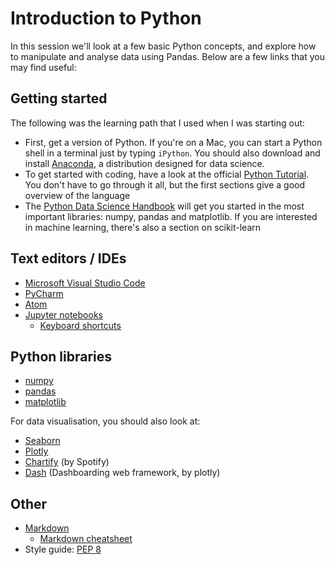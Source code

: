 # Introduction to Python

In this session we'll look at a few basic Python concepts, and explore how to manipulate and analyse data using Pandas. Below are a few links that you may find useful:

## Getting started

The following was the learning path that I used when I was starting out:

* First, get a version of Python. If you're on a Mac, you can start a Python shell in a terminal just by typing `iPython`. You should also download and install [Anaconda](https://www.anaconda.com/), a distribution designed for data science.
* To get started with coding, have a look at the official [Python Tutorial](https://docs.python.org/3/tutorial/index.html). You don't have to go through it all, but the first sections give a good overview of the language
* The [Python Data Science Handbook](https://jakevdp.github.io/PythonDataScienceHandbook/) will get you started in the most important libraries: numpy, pandas and matplotlib. If you are interested in machine learning, there's also a section on scikit-learn 

## Text editors / IDEs
* [Microsoft Visual Studio Code](https://code.visualstudio.com/)
* [PyCharm](https://www.jetbrains.com/pycharm/)
* [Atom](https://atom.io/)
* [Jupyter notebooks](https://jupyter.org/)
    * [Keyboard shortcuts](http://maxmelnick.com/2016/04/19/python-beginner-tips-and-tricks.html)

## Python libraries

* [numpy](http://www.numpy.org/)
* [pandas](https://pandas.pydata.org/)
* [matplotlib](https://matplotlib.org/)

For data visualisation, you should also look at:
* [Seaborn](https://seaborn.pydata.org/)
* [Plotly](https://plot.ly/python/)
* [Chartify](https://github.com/spotify/chartify) (by Spotify)
* [Dash](https://plot.ly/products/dash/) (Dashboarding web framework, by plotly)

## Other

* [Markdown](https://en.wikipedia.org/wiki/Markdown)
    * [Markdown cheatsheet](https://github.com/adam-p/markdown-here/wiki/Markdown-Cheatsheet)
* Style guide: [PEP 8](https://www.python.org/dev/peps/pep-0008/)
